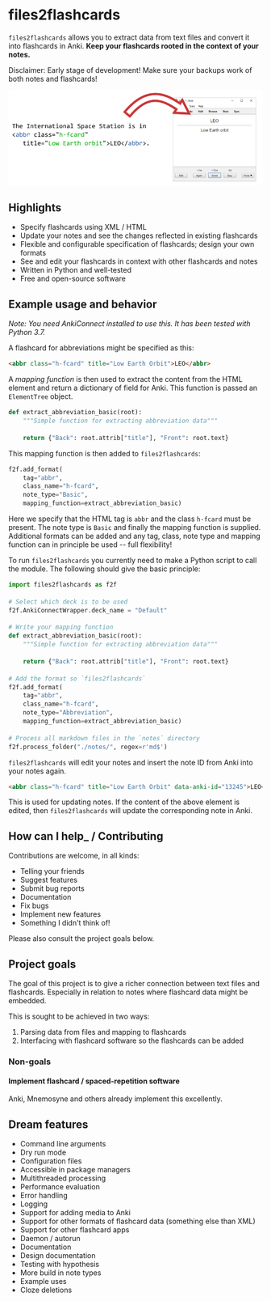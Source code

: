 files2flashcards
================

`files2flashcards` allows you to extract data from text files and convert it into flashcards in Anki. **Keep your flashcards rooted in the context of your notes.**

Disclaimer: Early stage of development! Make sure your backups work of both notes and flashcards!

![](illustration.png)

Highlights
----------

* Specify flashcards using XML / HTML
* Update your notes and see the changes reflected in existing flashcards
* Flexible and configurable specification of flashcards; design your own formats
* See and edit your flashcards in context with other flashcards and notes
* Written in Python and well-tested
* Free and open-source software

Example usage and behavior
--------------------------

_Note: You need AnkiConnect installed to use this. It has been tested with Python&nbsp;3.7._

A flashcard for abbreviations might be specified as this:

```HTML
<abbr class="h-fcard" title="Low Earth Orbit">LEO</abbr>
```

A _mapping function_ is then used to extract the content from the HTML element and return a dictionary of field for Anki. This function is passed an `ElementTree` object.

```python
def extract_abbreviation_basic(root):
    """Simple function for extracting abbreviation data"""

    return {"Back": root.attrib["title"], "Front": root.text}
```

This mapping function is then added to `files2flashcards`:

```python
f2f.add_format(
    tag="abbr",
    class_name="h-fcard",
    note_type="Basic",
    mapping_function=extract_abbreviation_basic)
```

Here we specify that the HTML tag is `abbr` and the class `h-fcard` must be present. The note type is `Basic` and finally the mapping function is supplied. Additional formats can be added and any tag, class, note type and mapping function can in principle be used -- full flexibility!

To run `files2flashcards` you currently need to make a Python script to call the module. The following should give the basic principle:

```python
import files2flashcards as f2f

# Select which deck is to be used
f2f.AnkiConnectWrapper.deck_name = "Default"

# Write your mapping function
def extract_abbreviation_basic(root):
    """Simple function for extracting abbreviation data"""

    return {"Back": root.attrib["title"], "Front": root.text}

# Add the format so `files2flashcards`
f2f.add_format(
    tag="abbr",
    class_name="h-fcard",
    note_type="Abbreviation",
    mapping_function=extract_abbreviation_basic)

# Process all markdown files in the `notes` directory
f2f.process_folder("./notes/", regex=r'md$')
```

`files2flashcards` will edit your notes and insert the note ID from Anki into your notes again.

```HTML
<abbr class="h-fcard" title="Low Earth Orbit" data-anki-id="13245">LEO</abbr>
```

This is used for updating notes. If the content of the above element is edited, then `files2flashcards` will update the corresponding note in Anki.

How can I help_ / Contributing
------------------------------

Contributions are welcome, in all kinds:

* Telling your friends
* Suggest features
* Submit bug reports
* Documentation
* Fix bugs
* Implement new features
* Something I didn't think of!

Please also consult the project goals below.

Project goals
-------------

The goal of this project is to give a richer connection between text files and flashcards. Especially in relation to notes where flashcard data might be embedded.

This is sought to be achieved in two ways:

1. Parsing data from files and mapping to flashcards
2. Interfacing with flashcard software so the flashcards can be added

### Non-goals

#### Implement flashcard / spaced-repetition software

Anki, Mnemosyne and others already implement this excellently.

Dream features
--------------

* Command line arguments
* Dry run mode
* Configuration files
* Accessible in package managers
* Multithreaded processing
* Performance evaluation
* Error handling
* Logging
* Support for adding media to Anki
* Support for other formats of flashcard data (something else than XML)
* Support for other flashcard apps
* Daemon / autorun
* Documentation
* Design documentation
* Testing with hypothesis
* More build in note types
* Example uses
* Cloze deletions
